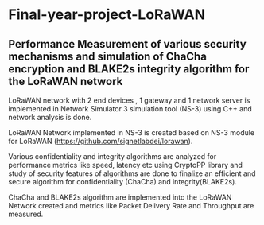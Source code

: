 # Final-year-project-LoRaWAN
## Performance Measurement of various security mechanisms and simulation of ChaCha encryption and BLAKE2s integrity algorithm for the LoRaWAN network

LoRaWAN network with 2 end devices , 1 gateway and 1 network server is implemented in Network Simulator 3 simulation tool (NS-3)  using C++ and network analysis is done. 

LoRaWAN Network implemented in NS-3 is created based on NS-3 module for LoRaWAN (https://github.com/signetlabdei/lorawan).

Various confidentiality and integrity algorithms are analyzed for performance metrics like speed, latency etc using CryptoPP library  and study of security features of algorithms are done to finalize an efficient and secure algorithm for confidentiality (ChaCha) and integrity(BLAKE2s).

ChaCha and BLAKE2s algorithm are implemented into the LoRaWAN Network created and metrics like Packet Delivery Rate and Throughput are measured.
